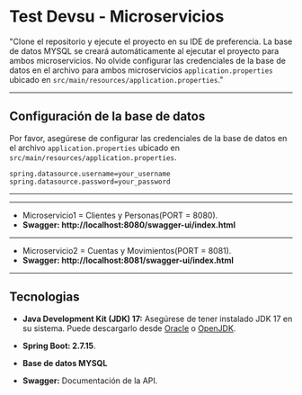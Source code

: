 
# Test Devsu - Microservicios


"Clone el repositorio y ejecute el proyecto en su IDE de preferencia.
 La base de datos MYSQL se creará automáticamente al ejecutar el proyecto para ambos microservicios.
 No olvide configurar las credenciales de la base de datos en el archivo para ambos microservicios `application.properties` ubicado en `src/main/resources/application.properties`."

---

## Configuración de la base de datos

Por favor, asegúrese de configurar las credenciales de la base de datos en el archivo `application.properties` ubicado en `src/main/resources/application.properties`.

```properties
spring.datasource.username=your_username
spring.datasource.password=your_password
```

---

---
- Microservicio1 = Clientes y Personas(PORT = 8080).
- **Swagger: http://localhost:8080/swagger-ui/index.html**
---
- Microservicio2 = Cuentas y Movimientos(PORT = 8081).
- **Swagger: http://localhost:8081/swagger-ui/index.html**
 ---

## Tecnologias

- **Java Development Kit (JDK) 17:** Asegúrese de tener instalado JDK 17 en su sistema. Puede descargarlo desde [Oracle](https://www.oracle.com/java/technologies/javase-downloads.html) o [OpenJDK](https://adoptopenjdk.net/).

- **Spring Boot: 2.7.15**.

- **Base de datos MYSQL**

- **Swagger:** Documentación de la API.








